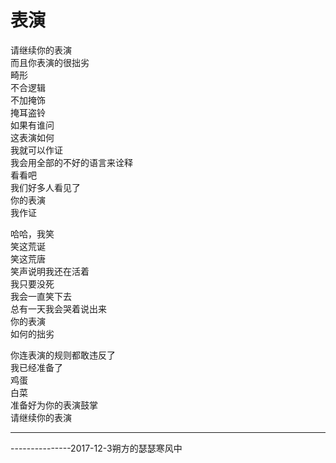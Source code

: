 # 表演

请继续你的表演  
而且你表演的很拙劣  
畸形  
不合逻辑  
不加掩饰  
掩耳盗铃  
如果有谁问  
这表演如何  
我就可以作证  
我会用全部的不好的语言来诠释  
看看吧  
我们好多人看见了  
你的表演  
我作证

哈哈，我笑  
笑这荒诞  
笑这荒唐  
笑声说明我还在活着  
我只要没死  
我会一直笑下去  
总有一天我会哭着说出来  
你的表演  
如何的拙劣

你连表演的规则都敢违反了  
我已经准备了  
鸡蛋  
白菜  
准备好为你的表演鼓掌  
请继续你的表演

---
---------------2017-12-3朔方的瑟瑟寒风中